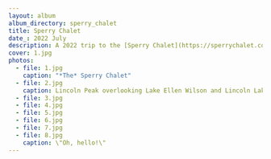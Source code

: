 ```yaml
---
layout: album
album_directory: sperry_chalet
title: Sperry Chalet
date_: 2022 July
description: A 2022 trip to the [Sperry Chalet](https://sperrychalet.com) in Glacier National Park.
cover: 1.jpg
photos:
  - file: 1.jpg
    caption: "*The* Sperry Chalet"
  - file: 2.jpg
    caption: Lincoln Peak overlooking Lake Ellen Wilson and Lincoln Lake
  - file: 3.jpg
  - file: 4.jpg
  - file: 5.jpg
  - file: 6.jpg
  - file: 7.jpg
  - file: 8.jpg
    caption: \"Oh, hello!\"
---
```

